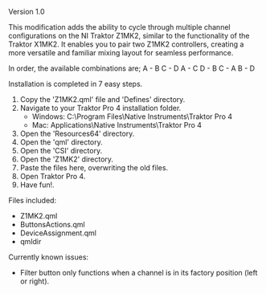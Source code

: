Version 1.0

This modification adds the ability to cycle through multiple channel configurations on the 
NI Traktor Z1MK2, similar to the functionality of the Traktor X1MK2. It enables you to pair 
two Z1MK2 controllers, creating a more versatile and familiar mixing layout for seamless 
performance.

In order, the available combinations are;
A - B
C - D
A - C
D - B
C - A
B - D                                                                                           
                                                                                            

Installation is completed in 7 easy steps.
   1. Copy the 'Z1MK2.qml' file and 'Defines' directory.
   2. Navigate to your Traktor Pro 4 installation folder.
      - Windows: C:\Program Files\Native Instruments\Traktor Pro 4
      - Mac: Applications\Native Instruments\Traktor Pro 4
   3. Open the 'Resources64' directory.
   4. Open the 'qml' directory.
   5. Open the 'CSI' directory.
   6. Open the 'Z1MK2' directory.
   7. Paste the files here, overwriting the old files.
   8. Open Traktor Pro 4.
   9. Have fun!.


Files included:
   - Z1MK2.qml
   - ButtonsActions.qml
   - DeviceAssignment.qml
   - qmldir


Currently known issues:
   - Filter button only functions when a channel is in its factory position (left or right).
